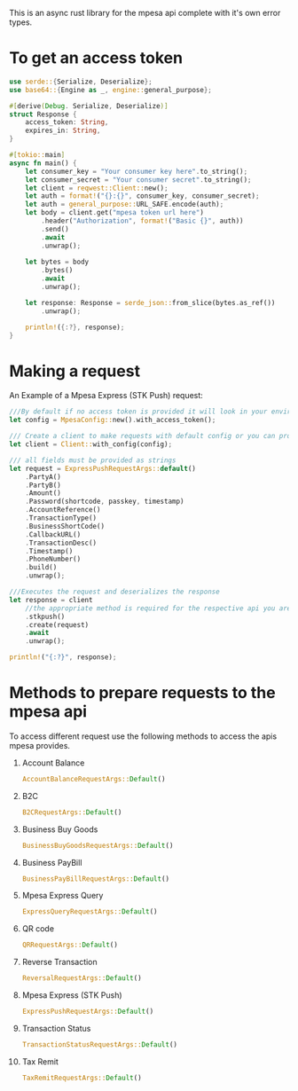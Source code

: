 This is an async rust library for the mpesa api complete with it's own error types.

# To get an access token
``` Rust
use serde::{Serialize, Deserialize};
use base64::{Engine as _, engine::general_purpose};

#[derive(Debug. Serialize, Deserialize)]
struct Response {
    access_token: String,
    expires_in: String,
}

#[tokio::main]
async fn main() {
    let consumer_key = "Your consumer key here".to_string();
    let consumer_secret = "Your consumer secret".to_string();
    let client = reqwest::Client::new();
    let auth = format!("{}:{}", consumer_key, consumer_secret);
    let auth = general_purpose::URL_SAFE.encode(auth);
    let body = client.get("mpesa token url here")
        .header("Authorization", format!("Basic {}", auth))
        .send()
        .await
        .unwrap();
    
    let bytes = body
        .bytes()
        .await
        .unwrap();

    let response: Response = serde_json::from_slice(bytes.as_ref())
        .unwrap();

    println!({:?}, response);
}
```

# Making a request
An Example of a Mpesa Express (STK Push) request:

```Rust
///By default if no access token is provided it will look in your environment variables.
let config = MpesaConfig::new().with_access_token();

/// Create a client to make requests with default config or you can provide your own check the docs for more info
let client = Client::with_config(config);

/// all fields must be provided as strings
let request = ExpressPushRequestArgs::default()
    .PartyA()
    .PartyB()
    .Amount()
    .Password(shortcode, passkey, timestamp)
    .AccountReference()
    .TransactionType()
    .BusinessShortCode()
    .CallbackURL()
    .TransactionDesc()
    .Timestamp()
    .PhoneNumber()
    .build()
    .unwrap();

///Executes the request and deserializes the response
let response = client
    //the appropriate method is required for the respective api you are trying to access.
    .stkpush()
    .create(request)
    .await
    .unwrap();

println!("{:?}", response);
```

# Methods to prepare requests to the mpesa api
To access different request use the following methods to access the apis mpesa provides.
1. Account Balance
   ```Rust
   AccountBalanceRequestArgs::Default()
   ```
2. B2C
   ```Rust
   B2CRequestArgs::Default()
   ```
3. Business Buy Goods
   ```Rust
   BusinessBuyGoodsRequestArgs::Default()
   ```
4. Business PayBill
   ```Rust
   BusinessPayBillRequestArgs::Default()
   ```
5. Mpesa Express Query
   ```Rust
   ExpressQueryRequestArgs::Default()
   ```
6. QR code
   ```Rust
   QRRequestArgs::Default()
   ```
7. Reverse Transaction
   ```Rust
   ReversalRequestArgs::Default()
   ```
8. Mpesa Express (STK Push)
   ```Rust
   ExpressPushRequestArgs::Default()
   ```
9. Transaction Status
    ```Rust
    TransactionStatusRequestArgs::Default()
    ```
10. Tax Remit
    ```Rust
    TaxRemitRequestArgs::Default()
    ```
